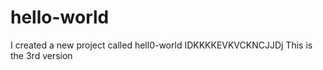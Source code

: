 # hello-world
I created a new project called hell0-world
IDKKKKEVKVCKNCJJDj
This is the 3rd version
